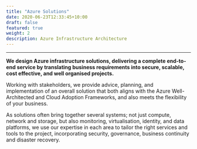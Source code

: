 ```yaml
---
title: "Azure Solutions"
date: 2020-06-23T12:33:45+10:00
draft: false
featured: true
weight: 2
description: Azure Infrastructure Architecture
---
```

***
**We design Azure infrastructure solutions, delivering a complete end-to-end service by translating business requirements into secure, scalable, cost effective, and well organised projects.**

Working with stakeholders, we provide advice, planning, and implementation of an overall solution that both aligns with the Azure Well-Architected and Cloud Adoption Frameworks, and also meets the flexibility of your business.

As solutions often bring together several systems; not just compute, network and storage, but also monitoring, virtualisation, identity, and data platforms, we use our expertise in each area to tailor the right services and tools to the project, incorporating security, governance, business continuity and disaster recovery.
